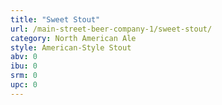 ```yaml
---
title: "Sweet Stout"
url: /main-street-beer-company-1/sweet-stout/
category: North American Ale
style: American-Style Stout
abv: 0
ibu: 0
srm: 0
upc: 0
---
```


